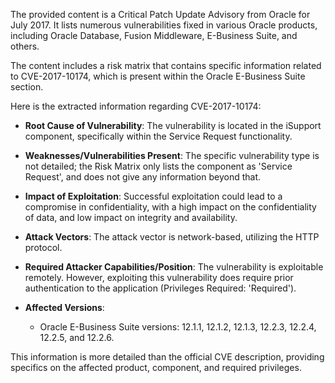 The provided content is a Critical Patch Update Advisory from Oracle for July 2017. It lists numerous vulnerabilities fixed in various Oracle products, including Oracle Database, Fusion Middleware, E-Business Suite, and others.

The content includes a risk matrix that contains specific information related to CVE-2017-10174, which is present within the Oracle E-Business Suite section.

Here is the extracted information regarding CVE-2017-10174:

*   **Root Cause of Vulnerability**: The vulnerability is located in the iSupport component, specifically within the Service Request functionality.

*   **Weaknesses/Vulnerabilities Present**: The specific vulnerability type is not detailed; the Risk Matrix only lists the component as 'Service Request', and does not give any information beyond that.

*   **Impact of Exploitation**: Successful exploitation could lead to a compromise in confidentiality, with a high impact on the confidentiality of data, and low impact on integrity and availability.

*   **Attack Vectors**: The attack vector is network-based, utilizing the HTTP protocol.

*  **Required Attacker Capabilities/Position**: The vulnerability is exploitable remotely. However, exploiting this vulnerability does require prior authentication to the application (Privileges Required: 'Required').

*  **Affected Versions**:
   * Oracle E-Business Suite versions: 12.1.1, 12.1.2, 12.1.3, 12.2.3, 12.2.4, 12.2.5, and 12.2.6.

This information is more detailed than the official CVE description, providing specifics on the affected product, component, and required privileges.